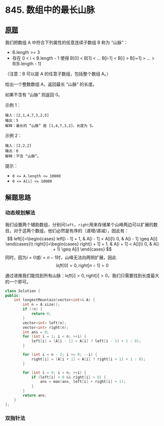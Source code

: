# 845. 数组中的最长山脉

## [原题](https://leetcode-cn.com/problems/longest-mountain-in-array)

我们把数组 A 中符合下列属性的任意连续子数组 B 称为 “山脉”：

+ B.length >= 3
+ 存在 0 < i < B.length - 1 使得 B[0] < B[1] < ... B[i-1] < B[i] > B[i+1] > ... > B[B.length - 1]

（注意：B 可以是 A 的任意子数组，包括整个数组 A。）

给出一个整数数组 A，返回最长 “山脉” 的长度。

如果不含有 “山脉” 则返回 0。

示例 1：

```
输入：[2,1,4,7,3,2,5]
输出：5
解释：最长的 “山脉” 是 [1,4,7,3,2]，长度为 5。
```

示例 2：

```
输入：[2,2,2]
输出：0
解释：不含 “山脉”。
```

提示：

+ `0 <= A.length <= 10000`
+ `0 <= A[i] <= 10000`

## 解题思路

### 动态规划解法

我们设置两个辅助数组，分别问`left`，`right`用来存储某个山峰两边可以扩展的数目。对于这两个数组，他们必然是有序的（递增/递减），因此有：
$$
left[i]=\begin{cases}
    left[i - 1] + 1, & A[i - 1] < A[i]\\
    0, & A[i - 1] \geq A[i]
\end{cases}\\
right[i]=\begin{cases}
    right[i + 1] + 1, & A[i + 1] < A[i]\\
    0, & A[i + 1] \geq A[i]
\end{cases}
$$
同时，因为$i=0$或$i=n-1$时，山峰无法向两侧扩展，因此
$$left[0]=0,right[n-1]=0$$

通过递推我们能找到所有山脉：$left[i]>0,right[i]>0$，我们只需要找到长度最大的一个即可。

```C++
class Solution {
public:
    int longestMountain(vector<int>& A) {
        int n = A.size();
        if (!n) {
            return 0;
        }
        vector<int> left(n);
        vector<int> right(n);
        int ans = 0;
        for (int i = 1; i < n; ++i) {
            left[i] = (A[i - 1] < A[i] ? left[i - 1] + 1 : 0);
        }

        for (int i = n - 2; i >= 0; --i) {
            right[i] = (A[i + 1] < A[i] ? right[i + 1] + 1 : 0);
        }

        for (int i = 0; i < n; ++i) {
            if (left[i] > 0 && right[i] > 0) {
                ans = max(ans, left[i] + right[i] + 1);
            }
        }
        return ans;
    }
};
```

### 双指针法

